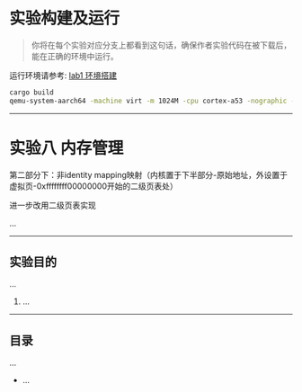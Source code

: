 # 实验构建及运行

> 你将在每个实验对应分支上都看到这句话，确保作者实验代码在被下载后，能在正确的环境中运行。

运行环境请参考: [lab1 环境搭建](https://github.com/2X-ercha/blogOS-armV8/tree/lab1/docs/environment)

```bash
cargo build
qemu-system-aarch64 -machine virt -m 1024M -cpu cortex-a53 -nographic -kernel target/aarch64-unknown-none-softfloat/debug/blogos_armv8 -semihosting
```

--------

# 实验八 内存管理

第二部分下：非identity mapping映射（内核置于下半部分-原始地址，外设置于虚拟页-0xffffffff00000000开始的二级页表处）

进一步改用二级页表实现

...

--------

## 实验目的

...

1. ...

--------

## 目录

...

* ...
